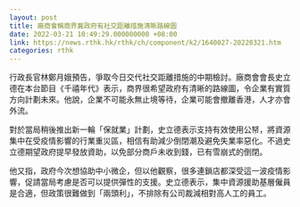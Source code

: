 ```yaml
---
layout: post
title: 廠商會稱商界冀政府有社交距離措施清晰路線圖
date: 2022-03-21 10:49:29.000000000 +08:00
link: https://news.rthk.hk/rthk/ch/component/k2/1640027-20220321.htm
categories: rthk
---
```


行政長官林鄭月娥預告，爭取今日交代社交距離措施的中期檢討。廠商會會長史立德在本台節目《千禧年代》表示，商界很希望政府有清晰的路線圖，令企業有實質方向計劃未來。他說，企業不可能永無止境等待，企業可能會撤離香港，人才亦會外流。

對於當局稍後推出新一輪「保就業」計劃，史立德表示支持有效使用公帑，將資源集中在受疫情影響的行業重災區，相信有助減少倒閉潮及避免失業率惡化。不過史立德期望政府提早發放資助，以免部分商戶未收到錢，已有雪崩式的倒閉。

他又指，政府今次想協助中小微企，但以他觀察，很多連鎖店都深受這一波疫情影響，促請當局考慮是否可以提供彈性的支援。史立德表示，集中資源援助基層僱員是合適，但政策很難做到「兩頭利」，不排除有公司裁減相對高人工的員工。
